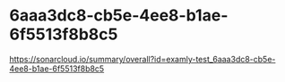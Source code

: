 # 6aaa3dc8-cb5e-4ee8-b1ae-6f5513f8b8c5
https://sonarcloud.io/summary/overall?id=examly-test_6aaa3dc8-cb5e-4ee8-b1ae-6f5513f8b8c5

